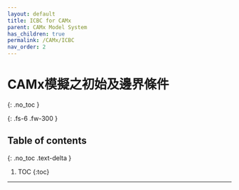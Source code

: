 ```yaml
---
layout: default
title: ICBC for CAMx
parent: CAMx Model System
has_children: true
permalink: /CAMx/ICBC
nav_order: 2
---
```


# CAMx模擬之初始及邊界條件
{: .no_toc }

{: .fs-6 .fw-300 }

## Table of contents
{: .no_toc .text-delta }

1. TOC
{:toc}

---
